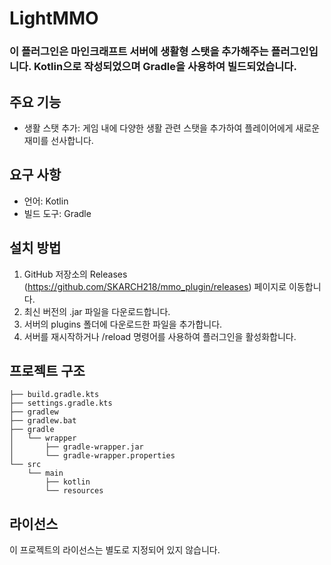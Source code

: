 # LightMMO

### 이 플러그인은 마인크래프트 서버에 생활형 스탯을 추가해주는 플러그인입니다. Kotlin으로 작성되었으며 Gradle을 사용하여 빌드되었습니다.

## 주요 기능

* 생활 스탯 추가: 게임 내에 다양한 생활 관련 스탯을 추가하여 플레이어에게 새로운 재미를 선사합니다.

## 요구 사항

* 언어: Kotlin
* 빌드 도구: Gradle

## 설치 방법

1. GitHub 저장소의 Releases (https://github.com/SKARCH218/mmo_plugin/releases) 페이지로 이동합니다.
2. 최신 버전의 .jar 파일을 다운로드합니다.
3. 서버의 plugins 폴더에 다운로드한 파일을 추가합니다.
4. 서버를 재시작하거나 /reload 명령어를 사용하여 플러그인을 활성화합니다.

## 프로젝트 구조

```
├── build.gradle.kts
├── settings.gradle.kts
├── gradlew
├── gradlew.bat
├── gradle
│   └── wrapper
│       ├── gradle-wrapper.jar
│       └── gradle-wrapper.properties
└── src
    └── main
        ├── kotlin
        └── resources
```
## 라이선스

이 프로젝트의 라이선스는 별도로 지정되어 있지 않습니다.
